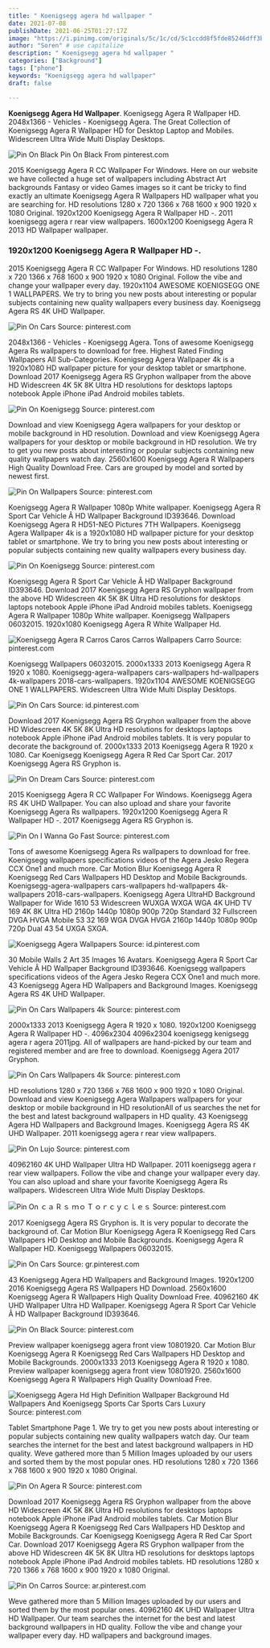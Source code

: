 ```yaml
---
title: " Koenigsegg agera hd wallpaper "
date: 2021-07-08
publishDate: 2021-06-25T01:27:17Z
image: "https://i.pinimg.com/originals/5c/1c/cd/5c1ccdd8f5fde85246dff3b928bdb9a9.png"
author: "Soren" # use capitalize
description: " Koenigsegg agera hd wallpaper "
categories: ["Background"]
tags: ["phone"]
keywords: "Koenigsegg agera hd wallpaper"
draft: false

---
```



**Koenigsegg Agera Hd Wallpaper**. Koenigsegg Agera R Wallpaper HD. 2048x1366 - Vehicles - Koenigsegg Agera. The Great Collection of Koenigsegg Agera R Wallpaper HD for Desktop Laptop and Mobiles. Widescreen Ultra Wide Multi Display Desktops.

![Pin On Black](https://i.pinimg.com/originals/32/b9/87/32b98782729e6d5bfd0bff53dd1d50b3.jpg "Pin On Black")
Pin On Black From pinterest.com


2015 Koenigsegg Agera R CC Wallpaper For Windows. Here on our website we have collected a huge set of wallpapers including Abstract Art backgrounds Fantasy or video Games images so it cant be tricky to find exactly an ultimate Koenigsegg Agera R Wallpapers HD wallpaper what you are searching for. HD resolutions 1280 x 720 1366 x 768 1600 x 900 1920 x 1080 Original. 1920x1200 Koenigsegg Agera R Wallpaper HD -. 2011 koenigsegg agera r rear view wallpapers. 1600x1200 Koenigsegg Agera R 2013 HD Wallpaper wallpaper.

### 1920x1200 Koenigsegg Agera R Wallpaper HD -.

2015 Koenigsegg Agera R CC Wallpaper For Windows. HD resolutions 1280 x 720 1366 x 768 1600 x 900 1920 x 1080 Original. Follow the vibe and change your wallpaper every day. 1920x1104 AWESOME KOENIGSEGG ONE 1 WALLPAPERS. We try to bring you new posts about interesting or popular subjects containing new quality wallpapers every business day. Koenigsegg Agera RS 4K UHD Wallpaper.


![Pin On Cars](https://i.pinimg.com/originals/25/88/e8/2588e864bc275df255b5019b3918d175.jpg "Pin On Cars")
Source: pinterest.com

2048x1366 - Vehicles - Koenigsegg Agera. Tons of awesome Koenigsegg Agera Rs wallpapers to download for free. Highest Rated Finding Wallpapers All Sub-Categories. Koenigsegg Agera Wallpaper 4k is a 1920x1080 HD wallpaper picture for your desktop tablet or smartphone. Download 2017 Koenigsegg Agera RS Gryphon wallpaper from the above HD Widescreen 4K 5K 8K Ultra HD resolutions for desktops laptops notebook Apple iPhone iPad Android mobiles tablets.

![Pin On Koenigsegg](https://i.pinimg.com/originals/64/d3/b6/64d3b6498053d801fa74512774e43549.jpg "Pin On Koenigsegg")
Source: pinterest.com

Download and view Koenigsegg Agera wallpapers for your desktop or mobile background in HD resolution. Download and view Koenigsegg Agera wallpapers for your desktop or mobile background in HD resolution. We try to get you new posts about interesting or popular subjects containing new quality wallpapers watch day. 2560x1600 Koenigsegg Agera R Wallpapers High Quality Download Free. Cars are grouped by model and sorted by newest first.

![Pin On Wallpapers](https://i.pinimg.com/originals/48/e7/02/48e7029caeab9a173f2eae3104929edf.jpg "Pin On Wallpapers")
Source: pinterest.com

Koenigsegg Agera R Wallpaper 1080p White wallpaper. Koenigsegg Agera R Sport Car Vehicle Â HD Wallpaper Background ID393646. Download Koenigsegg Agera R HD51-NEO Pictures 7TH Wallpapers. Koenigsegg Agera Wallpaper 4k is a 1920x1080 HD wallpaper picture for your desktop tablet or smartphone. We try to bring you new posts about interesting or popular subjects containing new quality wallpapers every business day.

![Pin On Koenigsegg](https://i.pinimg.com/originals/7c/aa/09/7caa09e205b2dc5f3a50a95a993d108b.jpg "Pin On Koenigsegg")
Source: pinterest.com

Koenigsegg Agera R Sport Car Vehicle Â HD Wallpaper Background ID393646. Download 2017 Koenigsegg Agera RS Gryphon wallpaper from the above HD Widescreen 4K 5K 8K Ultra HD resolutions for desktops laptops notebook Apple iPhone iPad Android mobiles tablets. Koenigsegg Agera R Wallpaper 1080p White wallpaper. Koenigsegg Wallpapers 06032015. 1920x1080 Koenigsegg Agera R White Wallpaper Hd.

![Koenigsegg Agera R Carros Caros Carros Wallpapers Carro](https://i.pinimg.com/originals/55/11/48/551148dcd2d78b7f85d07f42105d8de2.jpg "Koenigsegg Agera R Carros Caros Carros Wallpapers Carro")
Source: pinterest.com

Koenigsegg Wallpapers 06032015. 2000x1333 2013 Koenigsegg Agera R 1920 x 1080. Koenigsegg-agera-wallpapers cars-wallpapers hd-wallpapers 4k-wallpapers 2018-cars-wallpapers. 1920x1104 AWESOME KOENIGSEGG ONE 1 WALLPAPERS. Widescreen Ultra Wide Multi Display Desktops.

![Pin On Cars](https://i.pinimg.com/originals/54/0e/a5/540ea50760a6381ff14b47bb65e1e545.jpg "Pin On Cars")
Source: id.pinterest.com

Download 2017 Koenigsegg Agera RS Gryphon wallpaper from the above HD Widescreen 4K 5K 8K Ultra HD resolutions for desktops laptops notebook Apple iPhone iPad Android mobiles tablets. It is very popular to decorate the background of. 2000x1333 2013 Koenigsegg Agera R 1920 x 1080. Car Koenigsegg Koenigsegg Agera R Red Car Sport Car. 2017 Koenigsegg Agera RS Gryphon is.

![Pin On Dream Cars](https://i.pinimg.com/originals/ca/dd/4b/cadd4bbd7e9f14f4732fda5a2af69c18.jpg "Pin On Dream Cars")
Source: pinterest.com

2015 Koenigsegg Agera R CC Wallpaper For Windows. Koenigsegg Agera RS 4K UHD Wallpaper. You can also upload and share your favorite Koenigsegg Agera Rs wallpapers. 1920x1200 Koenigsegg Agera R Wallpaper HD -. 2017 Koenigsegg Agera RS Gryphon is.

![Pin On I Wanna Go Fast](https://i.pinimg.com/originals/58/f4/25/58f4252c498938e1ffcb98c3cd5f797a.jpg "Pin On I Wanna Go Fast")
Source: pinterest.com

Tons of awesome Koenigsegg Agera Rs wallpapers to download for free. Koenigsegg wallpapers specifications videos of the Agera Jesko Regera CCX One1 and much more. Car Motion Blur Koenigsegg Agera R Koenigsegg Red Cars Wallpapers HD Desktop and Mobile Backgrounds. Koenigsegg-agera-wallpapers cars-wallpapers hd-wallpapers 4k-wallpapers 2018-cars-wallpapers. Koenigsegg Agera UltraHD Background Wallpaper for Wide 1610 53 Widescreen WUXGA WXGA WGA 4K UHD TV 169 4K 8K Ultra HD 2160p 1440p 1080p 900p 720p Standard 32 Fullscreen DVGA HVGA Mobile 53 32 169 WGA DVGA HVGA 2160p 1440p 1080p 900p 720p Dual 43 54 UXGA SXGA.

![Koenigsegg Agera Wallpapers](https://i.pinimg.com/564x/ca/f0/30/caf030a7d4631cf684b37891be550f2d.jpg "Koenigsegg Agera Wallpapers")
Source: id.pinterest.com

30 Mobile Walls 2 Art 35 Images 16 Avatars. Koenigsegg Agera R Sport Car Vehicle Â HD Wallpaper Background ID393646. Koenigsegg wallpapers specifications videos of the Agera Jesko Regera CCX One1 and much more. 43 Koenigsegg Agera HD Wallpapers and Background Images. Koenigsegg Agera RS 4K UHD Wallpaper.

![Pin On Cars Wallpapers 4k](https://i.pinimg.com/originals/b1/0f/8d/b10f8d5d7cf8f297033a83e737128da0.jpg "Pin On Cars Wallpapers 4k")
Source: pinterest.com

2000x1333 2013 Koenigsegg Agera R 1920 x 1080. 1920x1200 Koenigsegg Agera R Wallpaper HD -. 4096x2304 4096x2304 koenigsegg kenigsegg agera r agera 2011jpg. All of wallpapers are hand-picked by our team and registered member and are free to download. Koenigsegg Agera 2017 Gryphon.

![Pin On Cars Wallpapers 4k](https://i.pinimg.com/originals/86/51/7c/86517c4479246add9def0c9a0aa9f413.jpg "Pin On Cars Wallpapers 4k")
Source: pinterest.com

HD resolutions 1280 x 720 1366 x 768 1600 x 900 1920 x 1080 Original. Download and view Koenigsegg Agera Wallpapers wallpapers for your desktop or mobile background in HD resolutionAll of us searches the net for the best and latest background wallpapers in HD quality. 43 Koenigsegg Agera HD Wallpapers and Background Images. Koenigsegg Agera RS 4K UHD Wallpaper. 2011 koenigsegg agera r rear view wallpapers.

![Pin On Lujo](https://i.pinimg.com/originals/74/0c/0e/740c0efe9b7e90fc31acb093b82a1bf2.jpg "Pin On Lujo")
Source: pinterest.com

40962160 4K UHD Wallpaper Ultra HD Wallpaper. 2011 koenigsegg agera r rear view wallpapers. Follow the vibe and change your wallpaper every day. You can also upload and share your favorite Koenigsegg Agera Rs wallpapers. Widescreen Ultra Wide Multi Display Desktops.

![Pin On ｃａ R ｓ ｍｏ T ｏｒｃｙｃｌｅｓ](https://i.pinimg.com/originals/9a/01/4a/9a014ae540667ea065db91c920ef9fa1.jpg "Pin On ｃａ R ｓ ｍｏ T ｏｒｃｙｃｌｅｓ")
Source: pinterest.com

2017 Koenigsegg Agera RS Gryphon is. It is very popular to decorate the background of. Car Motion Blur Koenigsegg Agera R Koenigsegg Red Cars Wallpapers HD Desktop and Mobile Backgrounds. Koenigsegg Agera R Wallpaper HD. Koenigsegg Wallpapers 06032015.

![Pin On Cars](https://i.pinimg.com/originals/c6/6b/d6/c66bd6d078d0986b2e7592a8a04612f8.jpg "Pin On Cars")
Source: gr.pinterest.com

43 Koenigsegg Agera HD Wallpapers and Background Images. 1920x1200 2016 Koenigsegg Agera RS Wallpapers HD Download. 2560x1600 Koenigsegg Agera R Wallpapers High Quality Download Free. 40962160 4K UHD Wallpaper Ultra HD Wallpaper. Koenigsegg Agera R Sport Car Vehicle Â HD Wallpaper Background ID393646.

![Pin On Black](https://i.pinimg.com/originals/32/b9/87/32b98782729e6d5bfd0bff53dd1d50b3.jpg "Pin On Black")
Source: pinterest.com

Preview wallpaper koenigsegg agera front view 10801920. Car Motion Blur Koenigsegg Agera R Koenigsegg Red Cars Wallpapers HD Desktop and Mobile Backgrounds. 2000x1333 2013 Koenigsegg Agera R 1920 x 1080. Preview wallpaper koenigsegg agera front view 10801920. 2560x1600 Koenigsegg Agera R Wallpapers High Quality Download Free.

![Koenigsegg Agera Hd High Definition Wallpaper Background Hd Wallpapers And Koenigsegg Sports Car Sports Cars Luxury](https://i.pinimg.com/originals/49/be/46/49be467bed5167a442123c1a89b6d2b0.jpg "Koenigsegg Agera Hd High Definition Wallpaper Background Hd Wallpapers And Koenigsegg Sports Car Sports Cars Luxury")
Source: pinterest.com

Tablet Smartphone Page 1. We try to get you new posts about interesting or popular subjects containing new quality wallpapers watch day. Our team searches the internet for the best and latest background wallpapers in HD quality. Weve gathered more than 5 Million Images uploaded by our users and sorted them by the most popular ones. HD resolutions 1280 x 720 1366 x 768 1600 x 900 1920 x 1080 Original.

![Pin On Agera R](https://i.pinimg.com/originals/c6/e8/27/c6e8273e6a17c5824554a8c3811e0222.jpg "Pin On Agera R")
Source: pinterest.com

Download 2017 Koenigsegg Agera RS Gryphon wallpaper from the above HD Widescreen 4K 5K 8K Ultra HD resolutions for desktops laptops notebook Apple iPhone iPad Android mobiles tablets. Car Motion Blur Koenigsegg Agera R Koenigsegg Red Cars Wallpapers HD Desktop and Mobile Backgrounds. Car Koenigsegg Koenigsegg Agera R Red Car Sport Car. Download 2017 Koenigsegg Agera RS Gryphon wallpaper from the above HD Widescreen 4K 5K 8K Ultra HD resolutions for desktops laptops notebook Apple iPhone iPad Android mobiles tablets. HD resolutions 1280 x 720 1366 x 768 1600 x 900 1920 x 1080 Original.

![Pin On Carros](https://i.pinimg.com/originals/5c/1c/cd/5c1ccdd8f5fde85246dff3b928bdb9a9.png "Pin On Carros")
Source: ar.pinterest.com

Weve gathered more than 5 Million Images uploaded by our users and sorted them by the most popular ones. 40962160 4K UHD Wallpaper Ultra HD Wallpaper. Our team searches the internet for the best and latest background wallpapers in HD quality. Follow the vibe and change your wallpaper every day. HD wallpapers and background images.

